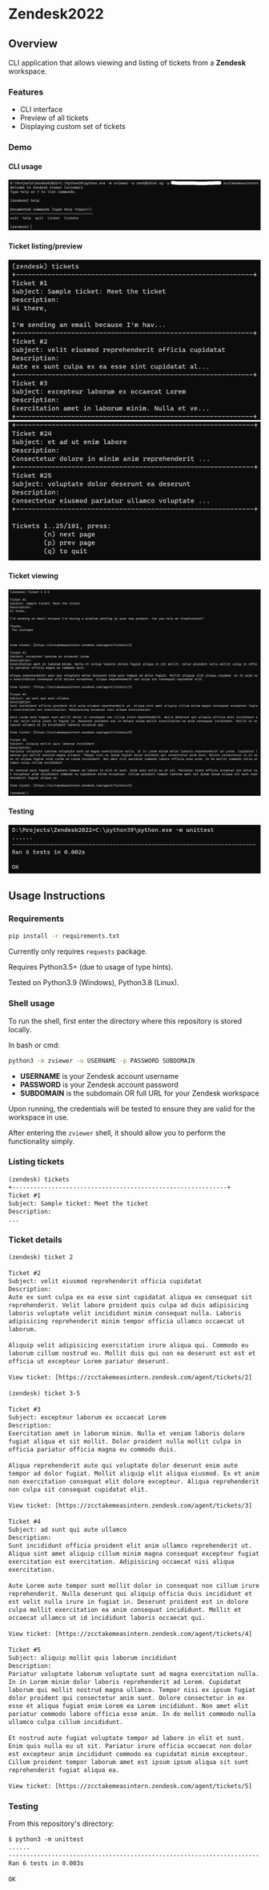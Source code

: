 # Zendesk2022

## Overview

CLI application that allows viewing and listing of tickets from a **Zendesk** workspace.

### Features

- CLI interface
- Preview of all tickets
- Displaying custom set of tickets

### Demo

#### CLI usage

![](./img/cli_usage.png)

#### Ticket listing/preview

![](./img/tickets1.png)
![](./img/tickets2.png)

#### Ticket viewing

![](./img/ticket.png)

#### Testing

![](./img/tests.png)

## Usage Instructions

### Requirements

```bash
pip install -r requirements.txt
```

Currently only requires `requests` package.

Requires Python3.5+ (due to usage of type hints).

Tested on Python3.9 (Windows), Python3.8 (Linux).

### Shell usage

To run the shell, first enter the directory where this repository is stored locally.

In bash or cmd:

```bash
python3 -m zviewer -u USERNAME -p PASSWORD SUBDOMAIN
```

- **USERNAME** is your Zendesk account username
- **PASSWORD** is your Zendesk account password
- **SUBDOMAIN** is the subdomain OR full URL for your Zendesk workspace

Upon running, the credentials will be tested to ensure they are valid for the workspace in use.

After entering the `zviewer` shell, it should allow you to perform the functionality simply.

### Listing tickets

```
(zendesk) tickets
+------------------------------------------------------------+
Ticket #1
Subject: Sample ticket: Meet the ticket
Description:
...
```

### Ticket details

```
(zendesk) ticket 2

Ticket #2
Subject: velit eiusmod reprehenderit officia cupidatat
Description:
Aute ex sunt culpa ex ea esse sint cupidatat aliqua ex consequat sit reprehenderit. Velit labore proident quis culpa ad duis adipisicing laboris voluptate velit incididunt minim consequat nulla. Laboris adipisicing reprehenderit minim tempor officia ullamco occaecat ut laborum.

Aliquip velit adipisicing exercitation irure aliqua qui. Commodo eu laborum cillum nostrud eu. Mollit duis qui non ea deserunt est est et officia ut excepteur Lorem pariatur deserunt.

View ticket: [https://zcctakemeasintern.zendesk.com/agent/tickets/2]

(zendesk) ticket 3-5

Ticket #3
Subject: excepteur laborum ex occaecat Lorem
Description:
Exercitation amet in laborum minim. Nulla et veniam laboris dolore fugiat aliqua et sit mollit. Dolor proident nulla mollit culpa in officia pariatur officia magna eu commodo duis.

Aliqua reprehenderit aute qui voluptate dolor deserunt enim aute tempor ad dolor fugiat. Mollit aliquip elit aliqua eiusmod. Ex et anim non exercitation consequat elit dolore excepteur. Aliqua reprehenderit non culpa sit consequat cupidatat elit.

View ticket: [https://zcctakemeasintern.zendesk.com/agent/tickets/3]

Ticket #4
Subject: ad sunt qui aute ullamco
Description:
Sunt incididunt officia proident elit anim ullamco reprehenderit ut. Aliqua sint amet aliquip cillum minim magna consequat excepteur fugiat exercitation est exercitation. Adipisicing occaecat nisi aliqua exercitation.

Aute Lorem aute tempor sunt mollit dolor in consequat non cillum irure reprehenderit. Nulla deserunt qui aliquip officia duis incididunt et est velit nulla irure in fugiat in. Deserunt proident est in dolore culpa mollit exercitation ea anim consequat incididunt. Mollit et occaecat ullamco ut id incididunt laboris occaecat qui.

View ticket: [https://zcctakemeasintern.zendesk.com/agent/tickets/4]

Ticket #5
Subject: aliquip mollit quis laborum incididunt
Description:
Pariatur voluptate laborum voluptate sunt ad magna exercitation nulla. In in Lorem minim dolor laboris reprehenderit ad Lorem. Cupidatat laborum qui mollit nostrud magna ullamco. Tempor nisi ex ipsum fugiat dolor proident qui consectetur anim sunt. Dolore consectetur in ex esse et aliqua fugiat enim Lorem ea Lorem incididunt. Non amet elit pariatur commodo labore officia esse anim. In do mollit commodo nulla ullamco culpa cillum incididunt.

Et nostrud aute fugiat voluptate tempor ad labore in elit et sunt. Enim quis nulla eu ut sit. Pariatur irure officia occaecat non dolor est excepteur anim incididunt commodo ea cupidatat minim excepteur. Cillum proident tempor laborum amet est ipsum ipsum aliqua sit sunt reprehenderit fugiat aliqua ea.

View ticket: [https://zcctakemeasintern.zendesk.com/agent/tickets/5]
```

### Testing

From this repository's directory:

```
$ python3 -m unittest
......
----------------------------------------------------------------------
Ran 6 tests in 0.003s

OK
```